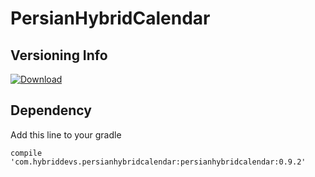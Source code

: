 # PersianHybridCalendar
## Versioning Info
 [ ![Download](https://api.bintray.com/packages/arianrey/maven/com.hybriddevs.persianhybridcalendar/images/download.svg) ](https://bintray.com/arianrey/maven/com.hybriddevs.persianhybridcalendar/_latestVersion)

## Dependency
 Add this line to your gradle
``` 
compile 'com.hybriddevs.persianhybridcalendar:persianhybridcalendar:0.9.2'
```
